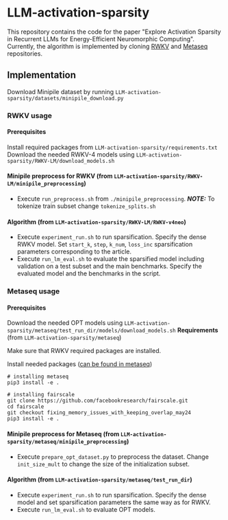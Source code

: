# LLM-activation-sparsity
This repository contains the code for the paper "Explore Activation Sparsity in Recurrent LLMs for Energy-Efficient Neuromorphic Computing". Currently, the algorithm is implemented by cloning [RWKV](https://github.com/BlinkDL/RWKV-LM) and [Metaseq](https://github.com/facebookresearch/metaseq) repositories.

## Implementation 

Download Minipile dataset by running `LLM-activation-sparsity/datasets/minipile_download.py`

### RWKV usage

#### Prerequisites
Install required packages from `LLM-activation-sparsity/requirements.txt`
Download the needed RWKV-4 models using `LLM-activation-sparsity/RWKV-LM/download_models.sh`

#### Minipile preprocess for RWKV (from `LLM-activation-sparsity/RWKV-LM/minipile_preprocessing`)
* Execute `run_preprocess.sh` from `./minipile_preprocessing`. **_NOTE:_** To tokenize train subset change `tokenize_splits.sh`
#### Algorithm (from `LLM-activation-sparsity/RWKV-LM/RWKV-v4neo`)
* Execute `experiment_run.sh` to run sparsification. Specify the dense RWKV model. Set `start_k`, `step`, `k_num`, `loss_inc` sparsification parameters corresponding to the article.
* Execute `run_lm_eval.sh` to evaluate the sparsified model including validation on a test subset and the main benchmarks. Specify the evaluated model and the benchmarks in the script.

### Metaseq usage

#### Prerequisites
Download the needed OPT models using `LLM-activation-sparsity/metaseq/test_run_dir/models/download_models.sh`
**Requirements** (from `LLM-activation-sparsity/metaseq`)

Make sure that RWKV required packages are installed.

Install needed packages ([can be found in metaseq](https://github.com/facebookresearch/metaseq/blob/main/docs/setup.md))
```
# installing metaseq
pip3 install -e . 

# installing fairscale
git clone https://github.com/facebookresearch/fairscale.git
cd fairscale
git checkout fixing_memory_issues_with_keeping_overlap_may24
pip3 install -e .
```

#### Minipile preprocess for Metaseq (from `LLM-activation-sparsity/metaseq/minipile_preprocessing`)
* Execute `prepare_opt_dataset.py` to preprocess the dataset. Change `init_size_mult` to change the size of the initialization subset.

#### Algorithm (from `LLM-activation-sparsity/metaseq/test_run_dir`)
* Execute `experiment_run.sh` to run sparsification. Specify the dense model and set sparsification parameters the same way as for RWKV.
* Execute `run_lm_eval.sh` to evaluate OPT models. 

